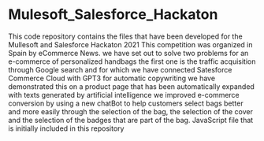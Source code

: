 # Mulesoft_Salesforce_Hackaton
This code repository contains the files that have been developed for the Mullesoft and Salesforce Hackaton 2021 
This competition was organized in Spain by eCommerce News. 
we have set out to solve two problems for an e-commerce of personalized handbags 
the first one is the traffic acquisition through Google search and for which we have connected Satesforce Commerce Cloud with GPT3 for automatic copywriting
we have demonstrated 
  this on a product page that has been automatically expanded with texts generated by artificial intelligence 
  we improved e-commerce conversion by using a new chatBot to help customers select bags better and more easily through the selection of the bag, the selection of the cover and the selection of the badges that are part of the bag.
 JavaScript file that is initially included in this repository
